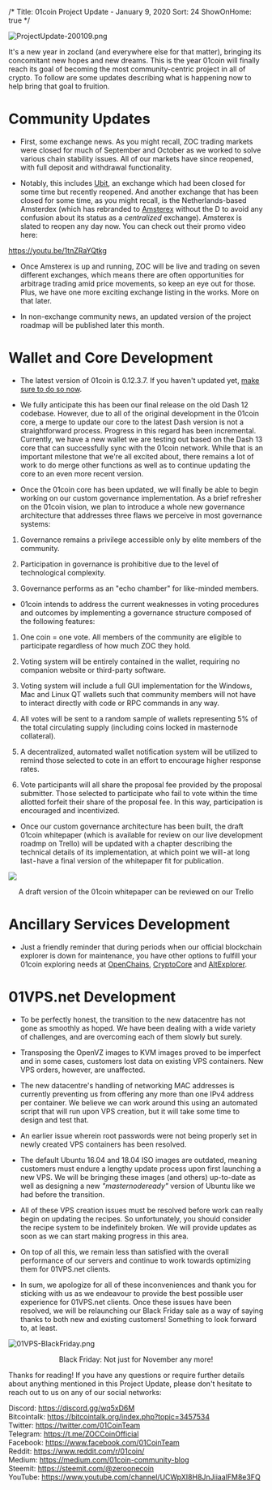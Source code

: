/*
Title: 01coin Project Update - January 9, 2020
Sort: 24
ShowOnHome: true
*/

![ProjectUpdate-200109.png](https://cdn.steemitimages.com/DQmUzeJ2fKnxgRDfk6bYPDmtDvqqzZgfk6P9Aty5L1fyye5/ProjectUpdate-200109.png)

It's a new year in zocland (and everywhere else for that matter), bringing its concomitant new hopes and new dreams. This is the year 01coin will finally reach its goal of becoming the most community-centric project in all of crypto. To follow are some updates describing what is happening now to help bring that goal to fruition.

# Community Updates

- First, some exchange news. As you might recall, ZOC trading markets were closed for much of September and October as we worked to solve various chain stability issues. All of our markets have since reopened, with full deposit and withdrawal functionality.

- Notably, this includes [Ubit](https://ubit.pw/markets/zocbtc), an exchange which had been closed for some time but recently reopened. And another exchange that has been closed for some time, as you might recall, is the Netherlands-based Amsterdex (which has rebranded to [Amsterex](https://amsterex.com) without the D to avoid any confusion about its status as a *centralized* exchange). Amsterex is slated to reopen any day now. You can check out their promo video here:

https://youtu.be/1tnZRaYQtkg

- Once Amsterex is up and running, ZOC will be live and trading on seven different exchanges, which means there are often opportunities for arbitrage trading amid price movements, so keep an eye out for those. Plus, we have one more exciting exchange listing in the works. More on that later.

- In non-exchange community news, an updated version of the project roadmap will be published later this month.

# Wallet and Core Development

- The latest version of 01coin is 0.12.3.7. If you haven't updated yet, [make sure to do so now](https://github.com/zocteam/zeroonecoin/releases/tag/v0.12.3.7).

- We fully anticipate this has been our final release on the old Dash 12 codebase. However, due to all of the original development in the 01coin core, a merge to update our core to the latest Dash version is not a straightforward process. Progress in this regard has been incremental. Currently, we have a new wallet we are testing out based on the Dash 13 core that can successfully sync with the 01coin network. While that is an important milestone that we're all excited about, there remains a lot of work to do merge other functions as well as to continue updating the core to an even more recent version.

- Once the 01coin core has been updated, we will finally be able to begin working on our custom governance implementation. As a brief refresher on the 01coin vision, we plan to introduce a whole new governance architecture that addresses three flaws we perceive in most governance systems:

1) Governance remains a privilege accessible only by elite members of the community.

2) Participation in governance is prohibitive due to the level of technological complexity.

3) Governance performs as an "echo chamber" for like-minded members.

- 01coin intends to address the current weaknesses in voting procedures and outcomes by implementing a governance structure composed of the following features:

1) One coin = one vote. All members of the community are eligible to participate regardless of how much ZOC they hold.

2) Voting system will be entirely contained in the wallet, requiring no companion website or third-party software.

3) Voting system will include a full GUI implementation for the Windows, Mac and Linux QT wallets such that community members will not have to interact directly with code or RPC commands in any way.

4) All votes will be sent to a random sample of wallets representing 5% of the total circulating supply (including coins locked in masternode collateral).

5) A decentralized, automated wallet notification system will be utilized to remind those selected to cote in an effort to encourage higher response rates.

6) Vote participants will all share the proposal fee provided by the proposal submitter. Those selected to participate who fail to vote within the time allotted forfeit their share of the proposal fee. In this way, participation is encouraged and incentivized.

- Once our custom governance architecture has been built, the draft 01coin whitepaper (which is available for review on our live development roadmp on Trello) will be updated with a chapter describing the technical details of its implementation, at which point we will - at long last - have a final version of the whitepaper fit for publication.

![](https://cdn.steemitimages.com/DQmRSukwHXDA9e6ZbfESW9GHG67ivNgSQcxYVdKZxGidFgo/image.png)
<p style="text-align: center;">A draft version of the 01coin whitepaper can be reviewed on our Trello</p>

# Ancillary Services Development

- Just a friendly reminder that during periods when our official blockchain explorer is down for maintenance, you have other options to fulfill your 01coin exploring needs at [OpenChains](https://openchains.info/coin/01coin), [CryptoCore](https://zoc.ccore.online/) and [AltExplorer](https://altexplorer.co/coin/zoc).

# 01VPS.net Development

- To be perfectly honest, the transition to the new datacentre has not gone as smoothly as hoped. We have been dealing with a wide variety of challenges, and are overcoming each of them slowly but surely.

- Transposing the OpenVZ images to KVM images proved to be imperfect and in some cases, customers lost data on existing VPS containers. New VPS orders, however, are unaffected.

- The new datacentre's handling of networking MAC addresses is currently preventing us from offering any more than one IPv4 address per container. We believe we can work around this using an automated script that will run upon VPS creation, but it will take some time to design and test that.

- An earlier issue wherein root passwords were not being properly set in newly created VPS containers has been resolved.

- The default Ubuntu 16.04 and 18.04 ISO images are outdated, meaning customers must endure a lengthy update process upon first launching a new VPS. We will be bringing these images (and others) up-to-date as well as designing a new *"masternodeready"* version of Ubuntu like we had before the transition.

- All of these VPS creation issues must be resolved before work can really begin on updating the recipes. So unfortunately, you should consider the recipe system to be indefinitely broken. We will provide updates as soon as we can start making progress in this area.

- On top of all this, we remain less than satisfied with the overall performance of our servers and continue to work towards optimizing them for 01VPS.net clients.

- In sum, we apologize for all of these inconveniences and thank you for sticking with us as we endeavour to provide the best possible user experience for 01VPS.net clients. Once these issues have been resolved, we will be relaunching our Black Friday sale as a way of saying thanks to both new and existing customers! Something to look forward to, at least.

![01VPS-BlackFriday.png](https://cdn.steemitimages.com/DQmcj83AbFVMusC8XRoM5kxwkeUccReCYpxNANbC6vbf697/01VPS-BlackFriday.png)
<p style="text-align: center;">Black Friday: Not just for November any more!</p>

Thanks for reading! If you have any questions or require further details about anything mentioned in this Project Update, please don't hesitate to reach out to us on any of our social networks:

Discord: https://discord.gg/wq5xD6M  
Bitcointalk: https://bitcointalk.org/index.php?topic=3457534  
Twitter: https://twitter.com/01CoinTeam  
Telegram: https://t.me/ZOCCoinOfficial  
Facebook: https://www.facebook.com/01CoinTeam  
Reddit: https://www.reddit.com/r/01coin/  
Medium: https://medium.com/01coin-community-blog  
Steemit: https://steemit.com/@zeroonecoin  
YouTube: https://www.youtube.com/channel/UCWpXI8H8JnJiiaalFM8e3FQ  
